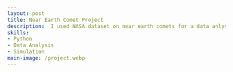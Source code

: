 ```yaml
---
layout: post
title: Near Earth Comet Project
description:  I used NASA dataset on near earth comets for a data anlysis project, creating a visualization of the comets orbits relative to the earth and sun, as well as creating models characterizing the comets' orbits based on factors such as orbit size and shape. Link: https://colab.research.google.com/drive/1YaBMywPGvjbhGE0E9QUCQ76gKsVjBpnH?usp=sharing. 
skills: 
- Python
- Data Analysis
- Simulation
main-image: /project.webp 
---
```


